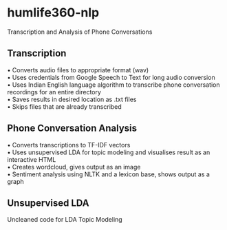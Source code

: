 # humlife360-nlp
Transcription and Analysis of Phone Conversations

## Transcription
• Converts audio files to appropriate format (wav) <br/>
• Uses credentials from Google Speech to Text for long audio conversion<br/>
• Uses Indian English language algorithm to transcribe phone conversation recordings for an entire directory<br/>
• Saves results in desired location as .txt files<br/>
• Skips files that are already transcribed

## Phone Conversation Analysis
• Converts transcriptions to TF-IDF vectors<br/>
• Uses unsupervised LDA for topic modeling and visualises result as an interactive HTML<br/>
• Creates wordcloud, gives output as an image<br/>
• Sentiment analysis using NLTK and a lexicon base, shows output as a graph<br/>

## Unsupervised LDA
Uncleaned code for LDA Topic Modeling
